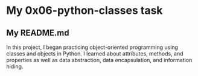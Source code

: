 # My 0x06-python-classes task
## My README.md
In this project, I began practicing object-oriented programming 
using classes and objects in Python. I learned about attributes,
methods, and properties as well as data abstraction, data 
encapsulation, and information hiding.
